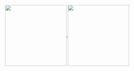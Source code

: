 <a href="https://github.com/paulpruenster">
  <img height=200 align="center" src="https://github-readme-stats.vercel.app/api?username=paulpruenster?show_icons=true&hide_border=true&theme=blueberry" />
</a>
<a href="https://github.com/paulpruenster">
  <img height=200 align="center" src="https://github-readme-stats.vercel.app/api/top-langs?username=paulpruenster&layout=compact&langs_count=8&card_width=320&show_icons=true&hide_border=true&theme=blueberry" />
</a>
